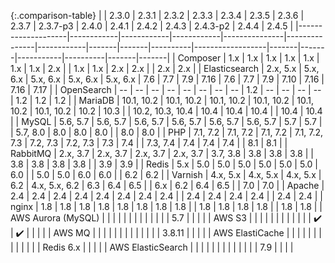
{:.comparison-table}
|                    | 2.3.0      | 2.3.1      | 2.3.2      | 2.3.3         | 2.3.4         | 2.3.5      | 2.3.6 | 2.3.7 | 2.3.7-p3 | 2.4.0            | 2.4.1 | 2.4.2 | 2.4.3     | 2.4.3-p2 | 2.4.4 | 2.4.5 |
|--------------------|------------|------------|------------|---------------|---------------|------------|-------|-------|----------|------------------|-------|-------|-----------|----------|-------|-------|
| Composer           | 1.x        | 1.x        | 1.x        | 1.x           | 1.x           | 1.x        | 1.x   | 2.x   |          | 1.x              | 1.x   | 2.x   | 2.x       |          | 2.x   | 2.x   |
| Elasticsearch      | 2.x, 5.x   | 5.x, 6.x   | 5.x, 6.x   | 5.x, 6.x      | 5.x, 6.x      | 7.6        | 7.7   | 7.9   | 7.16     | 7.6              | 7.7   | 7.9   | 7.10      | 7.16     | 7.16  | 7.17  |
| OpenSearch         | --         | --         | --         | --            | --            | --         | --    | --    | 1.2      | --               | --    | --    | --        | 1.2      | 1.2   | 1.2   |
| MariaDB            | 10.1, 10.2 | 10.1, 10.2 | 10.1, 10.2 | 10.1, 10.2    | 10.1, 10.2    | 10.1, 10.2 | 10.2  | 10.3  |          | 10.2, 10.3, 10.4 | 10.4  | 10.4  | 10.4      |          | 10.4  | 10.4  |
| MySQL              | 5.6, 5.7   | 5.6, 5.7   | 5.6, 5.7   | 5.6, 5.7      | 5.6, 5.7      | 5.6, 5.7   | 5.7   | 5.7   |          | 5.7, 8.0         | 8.0   | 8.0   | 8.0       |          | 8.0   | 8.0   |
| PHP                | 7.1, 7.2   | 7.1, 7.2   | 7.1, 7.2   | 7.1, 7.2, 7.3 | 7.2, 7.3      | 7.2, 7.3   | 7.3   | 7.4   |          | 7.3, 7.4         | 7.4   | 7.4   | 7.4       |          | 8.1   | 8.1   |
| RabbitMQ           | 2.x, 3.7   | 2.x, 3.7   | 2.x, 3.7   | 2.x, 3.7      | 3.7, 3.8      | 3.8        | 3.8   | 3.8   |          | 3.8              | 3.8   | 3.8   | 3.8       |          | 3.9   | 3.9   |
| Redis              | 5.x        | 5.0        | 5.0        | 5.0           | 5.0           | 5.0        | 5.0   | 6.0   |          | 5.0              | 5.0   | 6.0   | 6.0       |          | 6.2   | 6.2   |
| Varnish            | 4.x, 5.x   | 4.x, 5.x   | 4.x, 5.x   | 6.2           | 4.x, 5.x, 6.2 | 6.3        | 6.4   | 6.5   |          | 6.x              | 6.2   | 6.4   | 6.5       |          | 7.0   | 7.0   |
| Apache             | 2.4        | 2.4        | 2.4        | 2.4           | 2.4           | 2.4        | 2.4   | 2.4   |          | 2.4              | 2.4   | 2.4   | 2.4       |          | 2.4   | 2.4   |
| nginx              | 1.8        | 1.8        | 1.8        | 1.8           | 1.8           | 1.8        | 1.8   | 1.8   |          | 1.8              | 1.8   | 1.8   | 1.8       |          | 1.8   | 1.8   |
| AWS Aurora (MySQL) |            |            |            |               |               |            |       |       |          |                  |       |       | 5.7       |          |       |       |
| AWS S3             |            |            |            |               |               |            |       |       |          |                  |       | ✔️     | ✔️         |          |       |       |
| AWS MQ             |            |            |            |               |               |            |       |       |          |                  |       |       | 3.8.11    |          |       |       |
| AWS ElastiCache    |            |            |            |               |               |            |       |       |          |                  |       |       | Redis 6.x |          |       |       |
| AWS ElasticSearch  |            |            |            |               |               |            |       |       |          |                  |       |       | 7.9       |          |       |       |

<style>
.comparison-table {
  table-layout: auto
}

.comparison-table thead th {
  padding: 15px 15px;
  font-size: 14px !important;
  font-weight: bold;
  color: black;
  /*background-color: lightgray;*/
}
</style>
